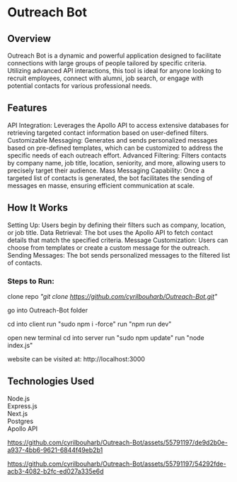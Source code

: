 # Outreach Bot
## Overview
Outreach Bot is a dynamic and powerful application designed to facilitate connections with large groups of people tailored by specific criteria. Utilizing advanced API interactions, this tool is ideal for anyone looking to recruit employees, connect with alumni, job search, or engage with potential contacts for various professional needs.

## Features
API Integration: Leverages the Apollo API to access extensive databases for retrieving targeted contact information based on user-defined filters.
Customizable Messaging: Generates and sends personalized messages based on pre-defined templates, which can be customized to address the specific needs of each outreach effort.
Advanced Filtering: Filters contacts by company name, job title, location, seniority, and more, allowing users to precisely target their audience.
Mass Messaging Capability: Once a targeted list of contacts is generated, the bot facilitates the sending of messages en masse, ensuring efficient communication at scale.
## How It Works
Setting Up: Users begin by defining their filters such as company, location, or job title.
Data Retrieval: The bot uses the Apollo API to fetch contact details that match the specified criteria.
Message Customization: Users can choose from templates or create a custom message for the outreach.
Sending Messages: The bot sends personalized messages to the filtered list of contacts.

### Steps to Run:

clone repo *"git clone https://github.com/cyrilbouharb/Outreach-Bot.git"*

go into Outreach-Bot folder

cd into client
run "sudo npm i -force"
run "npm run dev"

open new terminal
cd into server
run "sudo npm update"
run "node index.js"

website can be visited at: http://localhost:3000
## Technologies Used
Node.js </br>
Express.js </br>
Next.js </br>
Postgres </br>
Apollo API </br>


https://github.com/cyrilbouharb/Outreach-Bot/assets/55791197/de9d2b0e-a937-4bb6-9621-6844f49eb2b1



https://github.com/cyrilbouharb/Outreach-Bot/assets/55791197/54292fde-acb3-4082-b2fc-ed027a335e6d

